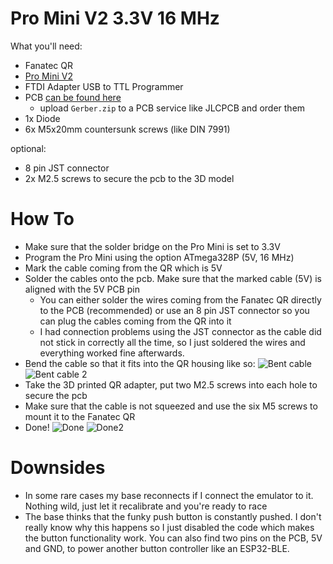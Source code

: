 # Pro Mini V2 3.3V 16 MHz
What you'll need:
* Fanatec QR
* [Pro Mini V2](https://www.ebay.com/itm/Enhancement-V2-Pro-Mini-328-16Mhz-3-3V-5V-adjustable-Arduino-Compatible-40Pins/324180291509?hash=item4b7aa6afb5:g:~UgAAOxymiVQ~6z~)
* FTDI Adapter USB to TTL Programmer
* PCB [can be found here](eagle%20pcb%20files/Gerber.zip)
  * upload `Gerber.zip` to a PCB service like JLCPCB and order them
* 1x Diode
* 6x M5x20mm countersunk screws (like DIN 7991)

optional:
* 8 pin JST connector
* 2x M2.5 screws to secure the pcb to the 3D model

# How To
* Make sure that the solder bridge on the Pro Mini is set to 3.3V
* Program the Pro Mini using the option ATmega328P (5V, 16 MHz)
* Mark the cable coming from the QR which is 5V
* Solder the cables onto the pcb. Make sure that the marked cable (5V) is aligned with the 5V PCB pin
  * You can either solder the wires coming from the Fanatec QR directly to the PCB (recommended) or use an 8 pin JST connector so you can plug the cables coming from the QR into it
  * I had connection problems using the JST connector as the cable did not stick in correctly all the time, so I just soldered the wires and everything worked fine afterwards.
* Bend the cable so that it fits into the QR housing like so:
![Bent cable](photos/02.JPG)
![Bent cable 2](photos/01.JPG)
* Take the 3D printed QR adapter, put two M2.5 screws into each hole to secure the pcb
* Make sure that the cable is not squeezed and use the six M5 screws to mount it to the Fanatec QR
* Done!
![Done](photos/03.JPG)
![Done2](photos/04.JPG)

# Downsides
* In some rare cases my base reconnects if I connect the emulator to it. Nothing wild, just let it recalibrate and you're ready to race 
* The base thinks that the funky push button is constantly pushed. I don't really know why this happens so I just disabled the code which makes the button functionality work.
You can also find two pins on the PCB, 5V and GND, to power another button controller like an ESP32-BLE.